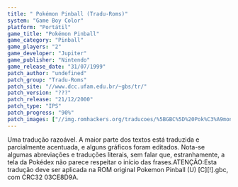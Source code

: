 ```yaml
---
title: " Pokémon Pinball (Tradu-Roms)"
system: "Game Boy Color"
platform: "Portátil"
game_title: "Pokémon Pinball"
game_category: "Pinball"
game_players: "2"
game_developer: "Jupiter"
game_publisher: "Nintendo"
game_release_date: "31/07/1999"
patch_author: "undefined"
patch_group: "Tradu-Roms"
patch_site: "//www.dcc.ufam.edu.br/~gbs/tr/"
patch_version: "???"
patch_release: "21/12/2000"
patch_type: "IPS"
patch_progress: "90%"
patch_images: ["//img.romhackers.org/traducoes/%5BGBC%5D%20Pok%C3%A9mon%20Pinball%20-%20Tradu-Roms%20-%201.png","//img.romhackers.org/traducoes/%5BGBC%5D%20Pok%C3%A9mon%20Pinball%20-%20Tradu-Roms%20-%202.png","//img.romhackers.org/traducoes/%5BGBC%5D%20Pok%C3%A9mon%20Pinball%20-%20Tradu-Roms%20-%203.png"]
---
```

Uma tradução razoável. A maior parte dos textos está traduzida e parcialmente acentuada, e alguns gráficos foram editados. Nota-se algumas abreviações e traduções literais, sem falar que, estranhamente, a tela da Pokédex não parece respeitar o início das frases.ATENÇÃO:Esta tradução deve ser aplicada na ROM original Pokemon Pinball (U) [C][!].gbc, com CRC32 03CE8D9A.
